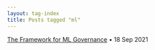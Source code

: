 ```yaml
---
layout: tag-index
title: Posts tagged "ml"
---
```

<dl>
  <dt>
    <a href="/2021/09/18/the-framework-for-ml-governance/">The Framework for ML Governance</a>
    <span class="post-date">&bull; 18 Sep 2021</span>
  </dt>
